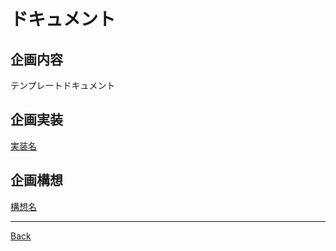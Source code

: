 # ドキュメント

## 企画内容

テンプレートドキュメント

## 企画実装

[実装名](./__Todo/README.md)  

## 企画構想

[構想名](./__Schema/README.md)  

---
[Back](../README.md)